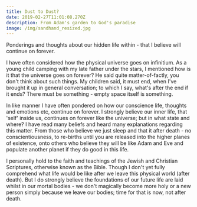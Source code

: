 ```yaml
---
title: Dust to Dust?
date: 2019-02-27T11:01:08.270Z
description: From Adam's garden to God's paradise
image: /img/sandhand_resized.jpg
---
```

Ponderings and thoughts about our hidden life within - that I believe will continue on forever.

I have often considered how the physical universe goes on infinitium.  As a young child camping with my late father under the stars, I mentioned how is it that the universe goes on forever?  He said quite matter-of-factly, you don't think about such things.  My children said, it must end, when I've brought it up in general conversation; to which I say, what's after the end if it ends?  There must be something - empty space itself is something.

In like manner I have often pondered on how our conscience life, thoughts and emotions etc, continue on forever.  I strongly believe our inner life, that 'self' inside us, continues on forever like the universe; but in what state and where?  I have read many beliefs and heard many explanations regarding this matter.  From those who believe we just sleep and that it after death - no conscientiousness, to re-births until you are released into the higher planes of existence, onto others who believe they will be like Adam and Eve and populate another planet if they do good in this life. 

I personally hold to the faith and teachings of the Jewish and Christian Scriptures, otherwise known as the Bible.  Though I don't yet fully comprehend what life would be like after we leave this physical world (after death).  But I do strongly believe the foundations of our future life are laid whilst in our mortal bodies - we don't magically become more holy or a new person simply because we leave our bodies; time for that is now, not after death.
